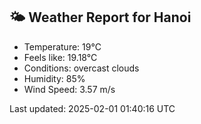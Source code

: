 <!-- WEATHER-START -->
## 🌤 Weather Report for Hanoi

- Temperature: 19°C
- Feels like: 19.18°C
- Conditions: overcast clouds
- Humidity: 85%
- Wind Speed: 3.57 m/s

Last updated: 2025-02-01 01:40:16 UTC
<!-- WEATHER-END -->
